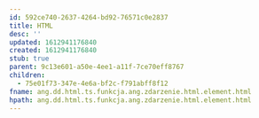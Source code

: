 ```yaml
---
id: 592ce740-2637-4264-bd92-76571c0e2837
title: HTML
desc: ''
updated: 1612941176840
created: 1612941176840
stub: true
parent: 9c13e601-a50e-4ee1-a11f-7ce70eff8767
children:
  - 75e01f73-347e-4e6a-bf2c-f791abff8f12
fname: ang.dd.html.ts.funkcja.ang.zdarzenie.html.element.html
hpath: ang.dd.html.ts.funkcja.ang.zdarzenie.html.element.html
---
```



